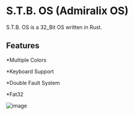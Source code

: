 # S.T.B. OS (Admiralix OS)
S.T.B. OS is a 32_Bit OS written in Rust.

## Features
*Multiple Colors

*Keyboard Support

*Double Fault System

*Fat32

![image](https://user-images.githubusercontent.com/71524929/210254377-11393cad-294e-49e3-8ab8-a3a273d8eda0.png)





